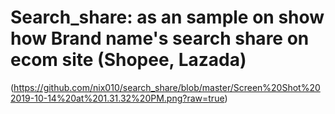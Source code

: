 # Search_share: as an sample on show how Brand name's search share on ecom site (Shopee, Lazada) 
(https://github.com/nix010/search_share/blob/master/Screen%20Shot%202019-10-14%20at%201.31.32%20PM.png?raw=true)
